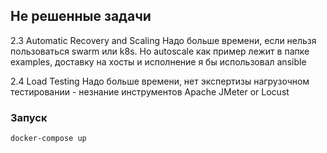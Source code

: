 ## Не решенные задачи

2.3 Automatic Recovery and Scaling
Надо больше времени, если нельзя пользоваться swarm или k8s.
Но autoscale как пример лежит в папке examples, доставку на хосты и исполнение я бы использовал ansible

2.4 Load Testing
Надо больше времени, нет экспертизы нагрузочном тестировании - незнание инструментов Apache JMeter or Locust


### Запуск 

```
docker-compose up
```
